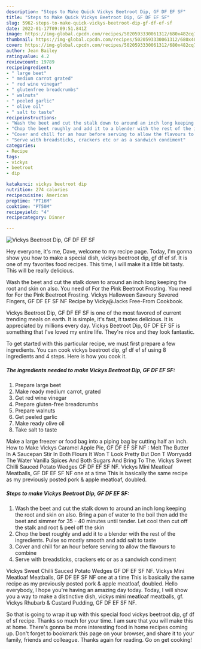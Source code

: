 ```yaml
---
description: "Steps to Make Quick Vickys Beetroot Dip, GF DF EF SF"
title: "Steps to Make Quick Vickys Beetroot Dip, GF DF EF SF"
slug: 5962-steps-to-make-quick-vickys-beetroot-dip-gf-df-ef-sf
date: 2022-01-17T09:09:51.841Z
image: https://img-global.cpcdn.com/recipes/5020593330061312/680x482cq70/vickys-beetroot-dip-gf-df-ef-sf-recipe-main-photo.jpg
thumbnail: https://img-global.cpcdn.com/recipes/5020593330061312/680x482cq70/vickys-beetroot-dip-gf-df-ef-sf-recipe-main-photo.jpg
cover: https://img-global.cpcdn.com/recipes/5020593330061312/680x482cq70/vickys-beetroot-dip-gf-df-ef-sf-recipe-main-photo.jpg
author: Jean Bailey
ratingvalue: 4.2
reviewcount: 19789
recipeingredient:
- " large beet"
- " medium carrot grated"
- " red wine vinegar"
- " glutenfree breadcrumbs"
- " walnuts"
- " peeled garlic"
- " olive oil"
- " salt to taste"
recipeinstructions:
- "Wash the beet and cut the stalk down to around an inch long keeping the root and skin on also. Bring a pan of water to the boil then add the beet and simmer for 35 - 40 minutes until tender. Let cool then cut off the stalk and root &amp; peel off the skin"
- "Chop the beet roughly and add it to a blender with the rest of the ingredients. Pulse so mostly smooth and add salt to taste"
- "Cover and chill for an hour before serving to allow the flavours to combine"
- "Serve with breadsticks, crackers etc or as a sandwich condiment"
categories:
- Recipe
tags:
- vickys
- beetroot
- dip

katakunci: vickys beetroot dip 
nutrition: 274 calories
recipecuisine: American
preptime: "PT16M"
cooktime: "PT50M"
recipeyield: "4"
recipecategory: Dinner

---
```



![Vickys Beetroot Dip, GF DF EF SF](https://img-global.cpcdn.com/recipes/5020593330061312/680x482cq70/vickys-beetroot-dip-gf-df-ef-sf-recipe-main-photo.jpg)

Hey everyone, it's me, Dave, welcome to my recipe page. Today, I'm gonna show you how to make a special dish, vickys beetroot dip, gf df ef sf. It is one of my favorites food recipes. This time, I will make it a little bit tasty. This will be really delicious.

Wash the beet and cut the stalk down to around an inch long keeping the root and skin on also. You need of For the Pink Beetroot Frosting. You need for For the Pink Beetroot Frosting. Vickys Halloween Savoury Severed Fingers, GF DF EF SF NF Recipe by Vicky@Jacks Free-From Cookbook.

Vickys Beetroot Dip, GF DF EF SF is one of the most favored of current trending meals on earth. It is simple, it's fast, it tastes delicious. It is appreciated by millions every day. Vickys Beetroot Dip, GF DF EF SF is something that I've loved my entire life. They're nice and they look fantastic.


To get started with this particular recipe, we must first prepare a few ingredients. You can cook vickys beetroot dip, gf df ef sf using 8 ingredients and 4 steps. Here is how you cook it.

<!--inarticleads1-->

##### The ingredients needed to make Vickys Beetroot Dip, GF DF EF SF:

1. Prepare  large beet
1. Make ready  medium carrot, grated
1. Get  red wine vinegar
1. Prepare  gluten-free breadcrumbs
1. Prepare  walnuts
1. Get  peeled garlic
1. Make ready  olive oil
1. Take  salt to taste


Make a large freezer or food bag into a piping bag by cutting half an inch. How to Make Vickys Caramel Apple Pie, GF DF EF SF NF : Melt The Butter In A Saucepan Stir In Both Flours It Won T Look Pretty But Don T Worryadd The Water Vanilla Spices And Both Sugars And Bring To The. Vickys Sweet Chilli Sauced Potato Wedges GF DF EF SF NF. Vickys Mini Meatloaf Meatballs, GF DF EF SF NF one at a time This is basically the same recipe as my previously posted pork &amp; apple meatloaf, doubled. 

<!--inarticleads2-->

##### Steps to make Vickys Beetroot Dip, GF DF EF SF:

1. Wash the beet and cut the stalk down to around an inch long keeping the root and skin on also. Bring a pan of water to the boil then add the beet and simmer for 35 - 40 minutes until tender. Let cool then cut off the stalk and root &amp; peel off the skin
1. Chop the beet roughly and add it to a blender with the rest of the ingredients. Pulse so mostly smooth and add salt to taste
1. Cover and chill for an hour before serving to allow the flavours to combine
1. Serve with breadsticks, crackers etc or as a sandwich condiment


Vickys Sweet Chilli Sauced Potato Wedges GF DF EF SF NF. Vickys Mini Meatloaf Meatballs, GF DF EF SF NF one at a time This is basically the same recipe as my previously posted pork &amp; apple meatloaf, doubled. Hello everybody, I hope you&#39;re having an amazing day today. Today, I will show you a way to make a distinctive dish, vickys mini meatloaf meatballs, gf. Vickys Rhubarb &amp; Custard Pudding, GF DF EF SF NF. 

So that is going to wrap it up with this special food vickys beetroot dip, gf df ef sf recipe. Thanks so much for your time. I am sure that you will make this at home. There's gonna be more interesting food in home recipes coming up. Don't forget to bookmark this page on your browser, and share it to your family, friends and colleague. Thanks again for reading. Go on get cooking!
